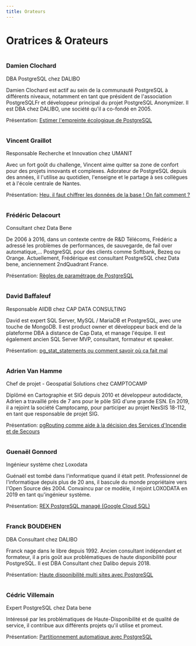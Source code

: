 ```yaml
---
title: Orateurs
---
```


# Oratrices & Orateurs


<div class="row pg_speaker" id="damien_clochard">
<div class="col-md-2">
<img src="img/orateurs/d_clochard.jpg" class="img-thumbnail" alt="">
</div>

<div class="col-md-8">
<h3>Damien Clochard</h3>
<span class="role">DBA PostgreSQL chez DALIBO</span>
<p>
Damien Clochard est actif au sein de la communauté PostgreSQL à
différents niveaux, notamment en tant que président de l'association
PostgreSQLFr et développeur principal du projet PostgreSQL Anonymizer.
Il est DBA chez DALIBO, une société qu'il a co-fondé en 2005.
</p>
<p>
Présentation:
<a href='/programme'>Estimer l'empreinte écologique de PostgreSQL</a>
</p>
</div>
</div>



<div class="row pg_speaker" id="vincent_graillot">
<div class="col-md-2">
<img src="img/orateurs/v_graillot.jpg" class="img-thumbnail" alt="">
</div>

<div class="col-md-8">
<h3>Vincent Graillot</h3>
<span class="role">Responsable Recherche et Innovation chez UMANIT</span>
<p>
Avec un fort goût du challenge, Vincent aime quitter sa zone de confort pour
des projets innovants et complexes. Adorateur de PostgreSQL depuis des années,
il l'utilise au quotidien, l'enseigne et le partage à ses collègues et à
l'école centrale de Nantes.
</p>
<p>
Présentation:
<a href='/programme'>Heu, il faut chiffrer les données de la base ! On fait comment ?</a>
</p>
</div>
</div>

<div class="row pg_speaker" id="frederic_delacourt">
<div class="col-md-2">
<img src="img/orateurs/f_delacourt.jpg" class="img-thumbnail" alt="">
</div>

<div class="col-md-8">
<h3>Frédéric Delacourt</h3>
<span class="role">Consultant chez Data Bene</span>

<p>
De 2006 à 2016, dans un contexte centre de R&D Télécoms, Frédéric a adressé les problèmes de performances,
de sauvegarde, de fail over automatique,... PostgreSQL pour des clients comme Softbank, Bezeq ou Orange.
Actuellement, Frédérique est consultant PostgreSQL chez Data bene, anciennement 2ndQuadrant France.

</p>
<p>
Présentation:
<a href='/programme'>Règles de paramétrage de PostgreSQL</a>
</p>
</div>
</div>

<div class="row pg_speaker" id="david_baffaleuf">
<div class="col-md-2">
<img src="img/orateurs/d_baffaleuf.jpg" class="img-thumbnail" alt="">
</div>

<div class="col-md-8">
<h3>David Baffaleuf</h3>
<span class="role">Responsable AllDB chez CAP DATA CONSULTING</span>

<p>
 David est expert SQL Server, MySQL / MariaDB et PostgreSQL, avec une touche de MongoDB. Il est product owner et développeur back end de la plateforme DBA à distance de Cap Data, et manage l'équipe. Il est également ancien SQL Server MVP, consultant, formateur et speaker.
</p>

<p>
Présentation:
<a href='/programme'>pg_stat_statements ou comment savoir où ça fait mal</a>
</p>

</div>
</div>

<div class="row pg_speaker" id="Adrien Van Hamme">
<div class="col-md-2">
<img src="img/orateurs/a_van_hamme.jpg" class="img-thumbnail" alt="">
</div>

<div class="col-md-8">
<h3>Adrien Van Hamme</h3>
<span class="role">Chef de projet - Geospatial Solutions chez CAMPTOCAMP</span>

<p>
Diplômé en Cartographie et SIG depuis 2010 et développeur autodidacte, Adrien a travaillé près de 7 ans pour le pôle SIG d'une grande ESN. En 2019, il a rejoint la société Camptocamp, pour participer au projet NexSIS 18-112, en tant que responsable de projet SIG. 
</p>

<p>
Présentation:
<a href='/programme'>pgRouting comme aide à la décision des Services d'Incendie et de Secours</a>
</p>
</div>
</div>


<div class="row pg_speaker" id="guenael_gonnord">
<div class="col-md-2">
<img src="img/orateurs/g_gonnord.png" class="img-thumbnail" alt="">
</div>

<div class="col-md-8">
<h3>Guenaël Gonnord</h3>
<span class="role">Ingénieur système chez Loxodata</span>
<p>
Guénaël est tombé dans l'informatique quand il était petit. Professionnel de l'informatique
depuis plus de 20 ans, il bascule du monde propriétaire vers l'Open Source dès 2004.
Convaincu par ce modèle, il rejoint LOXODATA en 2019 en tant qu'ingénieur système.
</p>

<p>
Présentation:
<a href='/programme'>REX PostgreSQL managé (Google Cloud SQL)</a>
</p>

</div>
</div>

<div class="row pg_speaker" id="franck_boudehen">
<div class="col-md-2">
<img src="img/orateurs/f_boudehen.jpg" class="img-thumbnail" alt="">
</div>

<div class="col-md-8">
<h3>Franck BOUDEHEN</h3>
<span class="role">DBA Consultant chez DALIBO</span>

<p>
Franck nage dans le libre depuis 1992. Ancien consultant indépendant et formateur,
il a pris goût aux problématiques de haute disponibilité pour PostgreSQL.
Il est DBA Consultant chez Dalibo depuis 2018.
</p>
<p>
Présentation:
<a href='/programme'>Haute disponibilité multi sites avec PostgreSQL</a>
</p>

</div>
</div>

<div class="row pg_speaker" id="cedric_villemain">
<div class="col-md-2">
<img src="img/orateurs/c_villemain_2.jpg" class="img-thumbnail" alt="">
</div>

<div class="col-md-8">
<h3>Cédric Villemain</h3>
<span class="role">Expert PostgreSQL chez Data bene</span>

<p>
Intéressé par les problématiques
de Haute-Disponibilité et de qualité de service, il contribue aux différents
projets qu'il utilise et promeut.
</p>

<p>
Présentation:
<a href='/programme'>Partitionnement automatique avec PostgreSQL</a>
</p>

</div>
</div>


